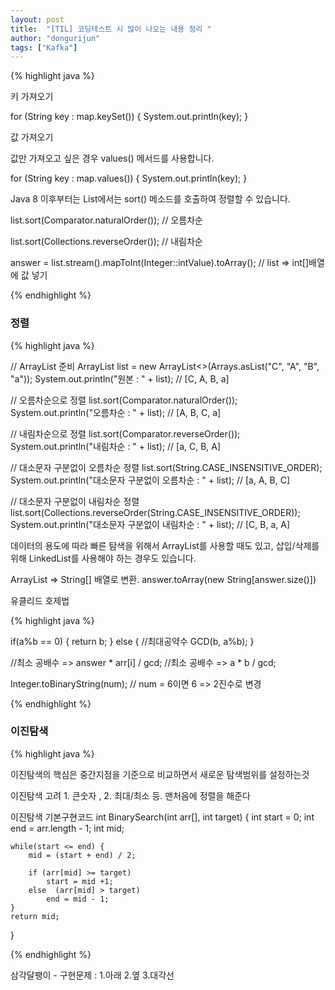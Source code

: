 ```yaml
---
layout: post
title:  "[TIL] 코딩테스트 시 많이 나오는 내용 정리 "
author: "dongurijun"
tags: ["Kafka"]
---
```





{% highlight java %}

키 가져오기

for (String key : map.keySet()) {
    System.out.println(key);
}

값 가져오기

값만 가져오고 싶은 경우 values() 메서드를 사용합니다.

for (String key : map.values()) {
    System.out.println(key);
}

Java 8 이후부터는 List에서는 sort() 메소드를 호출하여 정렬할 수 있습니다.

list.sort(Comparator.naturalOrder()); // 오름차순

list.sort(Collections.reverseOrder()); // 내림차순

answer = list.stream().mapToInt(Integer::intValue).toArray(); // list => int[]배열에 값 넣기

{% endhighlight %}

### 정렬

{% highlight java %}

// ArrayList 준비
ArrayList<String> list = new ArrayList<>(Arrays.asList("C", "A", "B", "a"));
System.out.println("원본 : " + list);  // [C, A, B, a]

// 오름차순으로 정렬
list.sort(Comparator.naturalOrder());
System.out.println("오름차순 : " + list);  // [A, B, C, a]

// 내림차순으로 정렬
list.sort(Comparator.reverseOrder());
System.out.println("내림차순 : " + list); // [a, C, B, A]

// 대소문자 구분없이 오름차순 정렬
list.sort(String.CASE_INSENSITIVE_ORDER);
System.out.println("대소문자 구분없이 오름차순 : " + list); // [a, A, B, C]

// 대소문자 구분없이 내림차순 정렬
list.sort(Collections.reverseOrder(String.CASE_INSENSITIVE_ORDER));
System.out.println("대소문자 구분없이 내림차순 : " + list); // [C, B, a, A]

데이터의 용도에 따라 빠른 탐색을 위해서 ArrayList를 사용할 때도 있고,
삽입/삭제를 위해 LinkedList를 사용해야 하는 경우도 있습니다.


ArrayList => String[] 배열로 변환.
answer.toArray(new String[answer.size()])


유클리드 호제법

{% highlight java %}

if(a%b == 0) {
    return b;
} else {
    //최대공약수
    GCD(b, a%b);
}


//최소 공배수 => answer * arr[i] / gcd;
//최소 공배수 => a * b / gcd;


Integer.toBinaryString(num); // num = 6이면 6 => 2진수로 변경

{% endhighlight %}

### 이진탐색

{% highlight java %}

이진탐색의 핵심은 중간지점을 기준으로 비교하면서 새로운 탐색범위를 설정하는것

이진탐색 고려 1. 큰숫자 , 2. 최대/최소 등.
맨처음에 정렬을 해준다

이진탐색 기본구현코드
int BinarySearch(int arr[], int target) {
int start = 0;
int end = arr.length - 1;
int mid;

    while(start <= end) {
        mid = (start + end) / 2;

        if (arr[mid] >= target)
        	start = mid +1;
        else  (arr[mid] > target)
            end = mid - 1;
    }
    return mid;
}

{% endhighlight %}


삼각달팽이 - 구현문제 : 1.아래 2.옆 3.대각선
